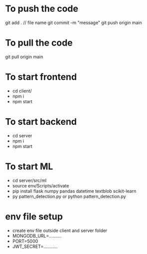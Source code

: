 # To push the code 
git add .  // file name
git commit -m "message"
git push origin main

# To pull the code
git pull origin main

# To start frontend 
- cd client/
- npm i
- npm start

# To start backend
- cd server
- npm i
- npm start

# To start ML
- cd server/src/ml
- source env/Scripts/activate
- pip install flask numpy pandas datetime textblob scikit-learn
- py pattern_detection.py  or  python pattern_detection.py 


# env file setup
- create env file outside client and server folder
- MONGODB_URL=..........
- PORT=5000
- JWT_SECRET=...........
